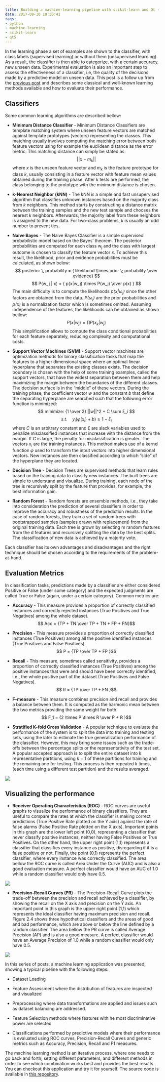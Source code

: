 ```yaml
---
title: Building a machine-learning pipeline with scikit-learn and Qt - Part VI
date: 2017-09-10 10:30:41
tags: 
- python
- machine-learning
- scikit-learn
- qt5
---
```


In the learning phase a set of examples are shown to the classifier, with class labels (supervised learning) or without them (unsupervised learning). As a result, the classifier is then able to categorize, with a certain accuracy, new unseen data. Experimental evaluation is also an important step to assess the effectiveness of a classifier, i.e, the quality of the decisions made by a predictive model on unseen data. This post is a follow up from the [previous post](/2017/09/09/ml-pipeline-5/) and describes some classical and well-known learning methods available and how to evaluate their performance.

## Classifiers

Some common learning algorithms are described bellow:

* **Minimum Distance Classifier** - Minimum Distance Classifiers are template matching system where unseen feature vectors are matched against template prototypes (vectors) representing the classes. This matching usually involves computing the matching error between both feature vectors using for example the euclidean distance as the error metric. This matching distance can simply be stated as: $$ || x - m_k|| $$ where _x_ is the unseen feature vector and _m<sub>k</sub>_ is the feature prototype for class _k_, usually consisting in a feature vector with feature mean values obtained during the training phase. After _k_ tests are performed, the class belonging to the prototype with the minimum distance is chosen.

* **k-Nearest Neighbor (kNN)** - The kNN is a simple and fast unsupervised algorithm that classifies unknown instances based on the majority class from _k_ neighbors. This method starts by constructing a distance matrix between the training samples and the new test sample and chooses the nearest _k_ neighbors. Afterwards, the majority label from these neighbors is assigned to the new data. For two-class problems, _k_ is usually an odd number to prevent ties.

* **Naive Bayes** - The Naive Bayes Classifier is a simple supervised probabilistic model based on the Bayes’ theorem. The posterior probabilities are computed for each class w<sub>j</sub> and the class with largest outcome is chosen to classify the feature vector _x_. To achieve this result, the likelihood, prior and evidence probabilities must be calculated, as shown below: $$ posterior \, probability =  { likelihood \times prior \; probability \over evidence} $$ $$ P(w_j | x) =  { p(x|w_j) \times P(w_j)  \over  p(x) } $$ The main difficulty is to compute the likelihoods _p(x|ω<sub>j</sub>)_ since the other factors are obtained from the data. _P(ω<sub>j</sub>)_ are the prior probabilities and _p(x)_ is a normalization factor which is sometimes omitted. Assuming independence of the features, the likelihoods can be obtained as shown bellow: $$ P(x | w_j) =  { \prod P(x_k | w_j) } $$ This simplification allows to compute the class conditional probabilities for each feature separately, reducing complexity and computational costs.

* **Support Vector Machines (SVM)** - Support vector machines are optimization methods for binary classification tasks that map the features to a higher dimensional space where an optimal linear hyperplane that separates the existing classes exists. The decision boundary is chosen with the help of some training examples, called the support vectors, that have the widest separation between them and help maximizing the margin between the boundaries of the different classes. The decision surface is in the “middle” of these vectors. During the training phase, the coefficient vector _w_ and the constant _b_ that define the separating hyperplane are searched such that the following error function is minimized: $$ minimize: {1 \over 2} ||w||^2 + C \sum ξ_i $$  $$  s.t. \quad y_i(φ(x_i) + b) \geq 1 - ξ_i $$ where _C_ is an arbitrary constant and _ξ_ are slack variables used to penalize misclassified instances that increase with the distance from the margin. If _C_ is large, the penalty for misclassification is greater. The vectors _x<sub>i</sub>_ are the training instances. This method makes use of a kernel function _φ_ used to transform the input vectors into higher dimensional vectors. New instances are then classified according to which ”side” of the hyperplane they are located.

* **Decision Tree** - Decision Trees are supervised methods that learn rules based on the training data to classify new instances. The built trees are simple to understand and visualize. During training, each node of the tree is recursively split by the feature that provides, for example, the best information gain.

* **Random Forest** - Random forests are ensemble methods, i.e., they take into consideration the prediction of several classifiers in order to improve the accuracy and robustness of the prediction results. In the case of random forests, they train a set of random trees with bootstrapped samples (samples drawn with replacement) from the original training data. Each tree is grown by selecting m random features from the d features and recursively splitting the data by the best splits. The classification of new data is achieved by a majority vote.

Each classifier has its own advantages and disadvantages and the right technique should be chosen according to the requirements of the problem-at-hand.

## Evaluation Metrics

In classification tasks, predictions made by a classifier are either considered Positive or False (under some category) and the expected judgments are called True or False (again, under a certain category). Common metrics are:

* **Accuracy** - This measure provides a proportion of correctly classified instances and correctly rejected instances (True Positives and True Negatives) among the whole dataset. $$ Acc = {TP + TN \over TP + TN + FP + FN}$$

* **Precision** - This measure provides a proportion of correctly classified instances (True Positives) among all the positive identified instances (True Positives and False Positives). $$ P = {TP \over TP + FP }$$

* **Recall** - This measure, sometimes called sensitivity, provides a proportion of correctly classified instances (True Positives) among the positive instances that were and should have been correctly identified, i.e., the whole positive part of the dataset (True Positives and False Negatives). $$ R = {TP \over TP + FN }$$

* **F-measure** - This measure combines precision and recall and provides a balance between them. It is computed as the harmonic mean between the two metrics providing the same weight for both. $$ F_1 = {2 \times P \times R \over P +  R }$$

* **Stratified K-fold Cross Validation** - A popular technique to evaluate the performance of the system is to split the data into training and testing sets, using the later to estimate the true generalization performance of the classifier. However, this may bring some issues such as the trade-offs between the percentage splits or the representativity of the test set. A popular accepted approach is to split the entire dataset into k representative partitions, using k − 1 of these partitions for training and the remaining one for testing. This process is then repeated _k_ times, (each time using a different test partition) and the results averaged.

![](/images/ml-pipeline/metrics.png)

## Visualizing the performance

* **Receiver Operating Characteristics (ROC)** - ROC curves are useful graphs to visualize the performance of binary classifiers. They are useful to compare the rates at which the classifier is making correct predictions (True Positive Rate plotted on the Y axis) against the rate of false alarms (False Positive Rate plotted on the X axis). Important points in this graph are the lower left point (0,0), representing a classifier that never classify positive instances, neither having False Positives or True Positives. On the other hand, the upper right point (1,1) represents a classifier that classifies every instance as positive, disregarding if it is a false positive or not. Finally, the point (0,1) represents the perfect classifier, where every instance was correctly classified. The area bellow the ROC curve is called Area Under the Curve (AUC) and is also a good evaluation measure. A perfect classifier would have an AUC of 1.0 while a random classifier would only have 0.5.

![](/images/ml-pipeline/roc.png)

* **Precision-Recall Curves (PR)** - The Precision-Recall Curve plots the trade-off between the precision and recall achieved by a classifier, by showing the recall on the X axis and precision on the Y axis. An important point in this graph is the upper right point (1,1) which represents the ideal classifier having maximum precision and recall. Figure 2.4 shows three hypothetical classifiers and the areas of good and bad performance, which are above or below the line defined by a random classifier. The area bellow the PR curve is called Average Precision (AP) and is also a good measure. A perfect classifier would have an Average Precision of 1.0 while a random classifier would only have 0.5.

![](/images/ml-pipeline/precision-recall.png)

In this series of posts, a machine learning application was presented, showing a typical pipeline with the following steps:

* Dataset Loading

* Feature Assessment where the distribution of features are inspected and visualized

* Preprocessing where data transformations are applied and issues such as dataset balancing are addressed. 

* Feature Selection methods where features with he most discriminative power are selected

* Classifications performed by predictive models where their performance is evaluated using ROC curves, Precision-Recall Curves and generic metrics such as Accuracy, Precision, Recall and F1 measures. 

The machine learning method is an iterative process, where one needs to go back and forth, setting different parameters, and different methods in order to see which combination works best and provides the best results. You can checkout this application and try it for yourself. The source code is available in [this repository](https://github.com/AlexPnt/Default-Credit-Card-Prediction).